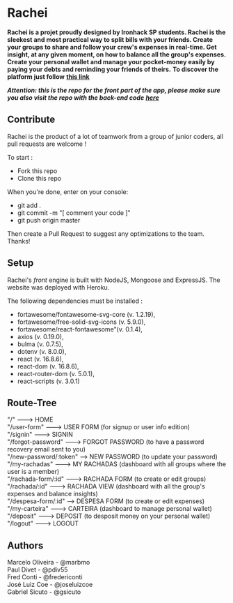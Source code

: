 # Rachei

**Rachei is a projet proudly designed by Ironhack SP students. Rachei is the sleekest and most practical way to split bills with your friends. Create your groups to share and follow your crew's expenses in real-time. Get insight, at any given moment, on how to balance all the group's expenses. Create your personal wallet and manage your pocket-money easily by paying your debts and reminding your friends of theirs.** 
  **To discover the platform just follow** <a href="www.rachei.herokuapp.com"><strong>this link</strong></a>


**_Attention: this is the repo for the front part of the app, please make sure you also visit the repo with the back-end code_** <a href="https://github.com/pdiv55/rachei-back">**_here_**</a>


## Contribute
Rachei is the product of a lot of teamwork from a group of junior coders, all pull requests are welcome !

To start :
- Fork this repo
- Clone this repo

When you're done, enter on your console:
- git add .
- git commit -m "[ comment your code ]"
- git push origin master

Then create a Pull Request to suggest any optimizations to the team.
Thanks!


## Setup
Rachei's _front_ engine is built with NodeJS, Mongoose and ExpressJS.
The website was deployed with Heroku.

The following dependencies must be installed :
- fortawesome/fontawesome-svg-core (v. 1.2.19),
- fortawesome/free-solid-svg-icons (v. 5.9.0), 
- fortawesome/react-fontawesome"(v. 0.1.4), 
- axios (v. 0.19.0), 
- bulma (v. 0.7.5),  
- dotenv (v. 8.0.0), 
- react (v. 16.8.6),  
- react-dom (v. 16.8.6), 
- react-router-dom (v. 5.0.1), 
- react-scripts (v. 3.0.1)


## Route-Tree

"/"  ---> HOME <br>
"/user-form"  ---> USER FORM (for signup or user info edition) <br>
"/signin"  ---> SIGNIN <br>
"/forgot-password"  ---> FORGOT PASSWORD (to have a password recovery email sent to you) <br>
"/new-password/:token"  --> NEW PASSWORD (to update your password) <br>
"/my-rachadas"  ---> MY RACHADAS (dashboard with all groups where the user is a member) <br>
"/rachada-form/:id"  ---> RACHADA FORM (to create or edit groups) <br>
"/rachada/:id"  ---> RACHADA VIEW (dashboard with all the group's expenses and balance insights) <br>
"/despesa-form/:id"  --> DESPESA FORM (to create or edit expenses) <br>
"/my-carteira"  ---> CARTEIRA (dashboard to manage personal wallet) <br>
"/deposit"  ---> DEPOSIT (to desposit money on your personal wallet) <br>
"/logout"  ---> LOGOUT

## Authors
Marcelo Oliveira - @marbmo <br>
Paul Divet - @pdiv55 <br>
Fred Conti - @fredericonti <br>
José Luiz Coe - @joseluizcoe <br>
Gabriel Sicuto - @gsicuto

